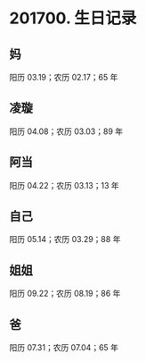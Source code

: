 # 201700. 生日记录

## 妈

阳历 03.19；农历 02.17；65 年

## 凌璇

阳历 04.08；农历 03.03；89 年

## 阿当

阳历 04.22；农历 03.13；13 年

## 自己

阳历 05.14；农历 03.29；88 年

## 姐姐

阳历 09.22；农历 08.19；86 年

## 爸

阳历 07.31；农历 07.04；65 年


